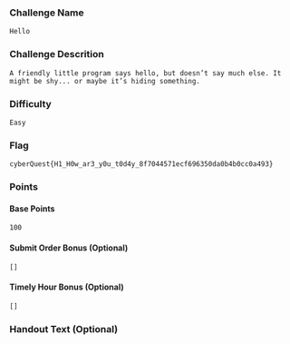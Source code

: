 ### Challenge Name
```
Hello
```

### Challenge Descrition
```
A friendly little program says hello, but doesn’t say much else. It might be shy... or maybe it’s hiding something.
```

### Difficulty
```
Easy
```

### Flag
```
cyberQuest{H1_H0w_ar3_y0u_t0d4y_8f7044571ecf696350da0b4b0cc0a493}
```

### Points
#### Base Points
```
100
```

#### Submit Order Bonus (Optional)
```
[]
```

#### Timely Hour Bonus (Optional)
```
[]
```

### Handout Text (Optional)
```
```
